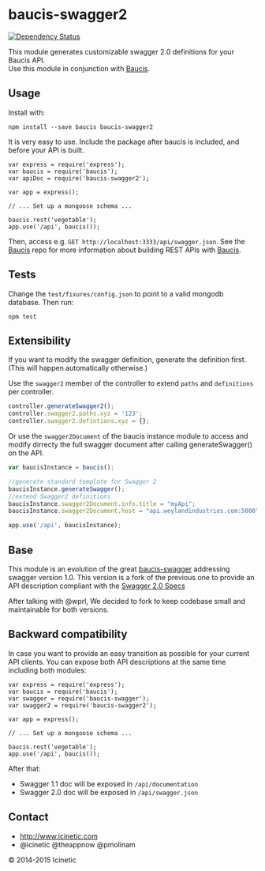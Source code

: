 baucis-swagger2
===============

[![Dependency Status](https://david-dm.org/icinetic/baucis-swagger2.svg)](https://david-dm.org/icinetic/baucis-swagger2)

This module generates customizable swagger 2.0 definitions for your Baucis API.  
Use this module in conjunction with [Baucis](https://github.com/wprl/baucis).

Usage
-----

Install with:

    npm install --save baucis baucis-swagger2

It is very easy to use.  Include the package after baucis is included, and before your API is built.

    var express = require('express');
    var baucis = require('baucis');
    var apiDoc = require('baucis-swagger2');

    var app = express();

    // ... Set up a mongoose schema ...

    baucis.rest('vegetable');
    app.use('/api', baucis());

Then, access e.g. `GET http://localhost:3333/api/swagger.json`.  See the [Baucis](https://github.com/wprl/baucis) repo for more information about building REST APIs with [Baucis](https://github.com/wprl/baucis).

Tests
-----
Change the `test/fixures/config.json` to point to a valid mongodb database.
Then run:

```
npm test
```


Extensibility
-------------

If you want to modify the swagger definition, generate the definition first.  (This will happen automatically otherwise.)

Use the `swagger2` member of the controller to extend `paths` and `definitions` per controller.

```javascript
controller.generateSwagger2();
controller.swagger2.paths.xyz = '123';
controller.swagger2.defintions.xyz = {};
```

Or use the `swagger2Document` of the baucis instance module to access and modify dirrecty the full swagger document after calling generateSwagger() on the API.

```javascript
var baucisInstance = baucis();

//generate standard template for Swagger 2
baucisInstance.generateSwagger();
//extend Swagger2 definitions
baucisInstance.swagger2Document.info.title = "myApi";
baucisInstance.swagger2Document.host = "api.weylandindustries.com:5000";

app.use('/api', baucisInstance);
```

Base 
----

This module is an evolution of the great [baucis-swagger](https://github.com/wprl/baucis-swagger) addressing swagger version 1.0.
This version is a fork of the previous one to provide an API description compliant with the [Swagger 2.0 Specs](https://github.com/swagger-api/swagger-spec/blob/master/versions/2.0.md)

After talking with @wprl, We decided to fork to keep codebase small and maintainable for both versions.

Backward compatibility 
----------------------

In case you want to provide an easy transition as possible for your current API clients. You can expose both API descriptions at the same time including both modules:


    var express = require('express');
    var baucis = require('baucis');
    var swagger = require('baucis-swagger');
    var swagger2 = require('baucis-swagger2');

    var app = express();

    // ... Set up a mongoose schema ...

    baucis.rest('vegetable');
    app.use('/api', baucis());


After that:
- Swagger 1.1 doc will be exposed in `/api/documentation` 
- Swagger 2.0 doc will be exposed in `/api/swagger.json` 


Contact
-------

 * http://www.icinetic.com
 * @icinetic @theappnow @pmolinam

&copy; 2014-2015 Icinetic
